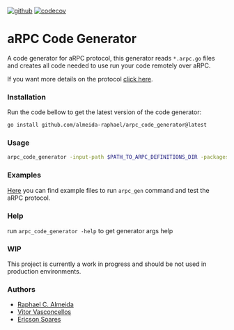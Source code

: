 [![github](https://github.com/almeida-raphael/arpc_code_generator/workflows/Unit%20Tests/badge.svg)](https://github.com/almeida-raphael/arpc_code_generator)
[![codecov](https://codecov.io/gh/almeida-raphael/arpc_code_generator/branch/master/graph/badge.svg)](https://codecov.io/gh/almeida-raphael/arpc_code_generator)
# aRPC Code Generator
A code generator for aRPC protocol, this generator reads `*.arpc.go` files and creates all code needed to 
use run your code remotely over aRPC.

If you want more details on the protocol [click here](https://github.com/almeida-raphael/arpc).

### Installation
Run the code bellow to get the latest version of the code generator: 
```sh
go install github.com/almeida-raphael/arpc_code_generator@latest
```

### Usage
```sh
arpc_code_generator -input-path $PATH_TO_ARPC_DEFINITIONS_DIR -packages-root-path $PATH_TO_PACKAGE_CREATION_DIR
```

### Examples
[Here](https://github.com/almeida-raphael/arpc_examples) you can find example files to run `arpc_gen` command and test the aRPC protocol.

### Help
run `arpc_code_generator -help` to get generator args help

### WIP
This project is currently a work in progress and should be not used in production environments.

### Authors
* [Raphael C. Almeida](https://github.com/almeida-raphael)
* [Vitor Vasconcellos](https://github.com/HeavenVolkoff)
* [Ericson Soares](https://github.com/fogodev)

